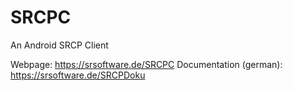 SRCPC
=====

An Android SRCP Client

Webpage: https://srsoftware.de/SRCPC
Documentation (german): https://srsoftware.de/SRCPDoku
